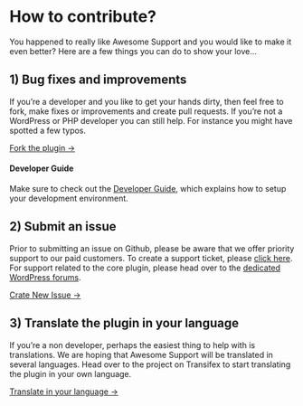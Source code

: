 # How to contribute?
You happened to really like Awesome Support and you would like to make it even better? Here are a few things you can do to show your love...

## 1) Bug fixes and improvements
If you’re a developer and you like to get your hands dirty, then feel free to fork, make fixes or improvements and create pull requests. If you’re not a WordPress or PHP developer you can still help. For instance you might have spotted a few typos.

[Fork the plugin →](https://github.com/ThemeAvenue/Awesome-Support/fork)

#### Developer Guide
Make sure to check out the [Developer Guide](https://github.com/ThemeAvenue/Awesome-Support/wiki/Developer-Guide), which explains how to setup your development environment.

## 2) Submit an issue
Prior to submitting an issue on Github, please be aware that we offer priority support to our paid customers. To create a support ticket, please [click here](https://getawesomesupport.com/submit-ticket/). For support related to the core plugin, please head over to the [dedicated WordPress forums](https://wordpress.org/support/plugin/awesome-support).

[Crate New Issue →](https://github.com/ThemeAvenue/Awesome-Support/issues/new)

## 3) Translate the plugin in your language
If you’re a non developer, perhaps the easiest thing to help with is translations. We are hoping that Awesome Support will be translated in several languages. Head over to the project on Transifex to start translating the plugin in your own language.

[Translate in your language →](https://www.transifex.com/projects/p/awesome-support/)